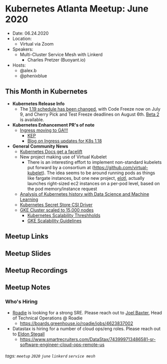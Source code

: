 # Kubernetes Atlanta Meetup: June 2020

- Date: 06.24.2020<!--date as MM.DD.YYYY-->
- Location:
    - Virtual via Zoom
- Speakers:
    - Multi-Cluster Service Mesh with Linkerd 
      - Charles Pretzer (Buoyant.io)<!--presentation title-->
- Hosts:
    - @alex.b
    - @phenixblue

## This Month in Kubernetes

- **Kubernetes Release Info**
    - The [1.19 schedule has been changed](https://github.com/kubernetes/sig-release/tree/master/releases/release-1.19), with Code Freeze now on July 9, and Cherry Pick and Test Freeze deadlines on August 6th. [Beta 2](https://github.com/kubernetes/kubernetes/blob/master/CHANGELOG/CHANGELOG-1.19.md/#v1190-beta2) is available.
- **Kubernetes Enhancement PR's of note**
    - [Ingress moving to GA!!!](https://github.com/kubernetes/kubernetes/pull/89778)
        - [KEP](https://github.com/kubernetes/enhancements/blob/master/keps/sig-network/20190125-ingress-api-group.md)
        - [Blog on Ingress updates for K8s 1.18](https://kubernetes.io/blog/2020/06/05/supporting-the-evolving-ingress-specification-in-kubernetes-1.18/)
- **General Community News**
    - [Kubernetes Docs get a facelift](https://kubernetes.io/blog/2020/06/better-docs-ux-with-docsy/)
    - New project making use of Virtual Kubelet
        - There is an interesting effort to implement non-standard kubelets put forward by a consortium at (https://github.com/virtual-kubelet). The idea seems to be around running pods as things like fargate instances, but one new project, [elotl](https://github.com/elotl/kip), actually launches right-sized
	ec2 instances on a per-pod level, based on the pod memory/instance request
    - [Analysis of Kubernetes history with Data Science and Machine Learning](https://kubernetes.io/blog/2020/05/my-exciting-journey-into-kubernetes-history/)
    - [Kubernetes Secret Store CSI Driver](https://github.com/kubernetes-sigs/secrets-store-csi-driver)
    - [GKE Cluster scaled to 15,000 nodes](https://cloud.google.com/blog/products/containers-kubernetes/google-kubernetes-engine-clusters-can-have-up-to-15000-nodes)
      - [Kubernetes Scalability Threshholds](https://github.com/kubernetes/community/blob/master/sig-scalability/configs-and-limits/thresholds.md)
      - [GKE Scalability Guidelines](https://cloud.google.com/kubernetes-engine/docs/concepts/scalability) 

## Meetup Links

## Meetup Slides

## Meetup Recordings

## Meetup Notes

### Who's Hiring

- [Roadie](www.roadie.com) is looking for a strong SRE. Please reach out to [Joel Baxter](mailto:joel@roadie.com), Head of Technical Operations @ Roadie
  - https://boards.greenhouse.io/roadie/jobs/4623837002
- Datastax is hiring for a number of cloud ops/eng roles. Please reach out to [Eldon Stegall](mailto:eldon.stegall@datastax.com)
  - https://www.smartrecruiters.com/DataStax/743999713486581-sr-software-engineer-cloud-ops-remote-us

###### tags: `meetup` `2020` `june` `linkerd` `service mesh`
